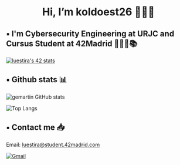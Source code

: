 <h1 align="center"> Hi, I’m koldoest26 🙋🏻‍♂️ </h1>

## ▪️ I'm Cybersecurity Engineering at URJC and Cursus Student at 42Madrid 👨🏻‍💻📚 

<a href="https://github.com/oakoudad/badge42"><img src="https://badge.mediaplus.ma/colorfulwaves/luestira?1337Badge=off&UM6P=off" alt="luestira's 42 stats" /></a>

## ▪️ Github stats 📊

![gemartin GitHub stats](https://github-readme-stats.vercel.app/api?username=koldoest26&show_icons=true&theme=cobalt)

![Top Langs](https://github-readme-stats.vercel.app/api/top-langs/?username=koldoest26&layout=compact&theme=cobalt)


## ▪️ Contact me 📥

Email: luestira@student.42madrid.com

<a href='mailto:luestira@student.42madrid.com' target="_blank"><img alt='Gmail' src='https://img.shields.io/badge/Gmail-100000?style=flat&logo=Gmail&logoColor=white&labelColor=EA4335&color=EA4335'/></a>
</a>

